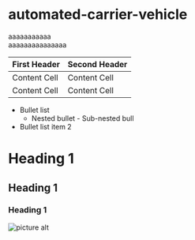 # automated-carrier-vehicle
aaaaaaaaaaa\
aaaaaaaaaaaaaaa

First Header  | Second Header
------------- | -------------
Content Cell  | Content Cell
Content Cell  | Content Cell

- Bullet list
    - Nested bullet
          - Sub-nested bull
- Bullet list item 2 


# Heading 1 #
## Heading 1 ##
### Heading 1 ###

![picture alt](https://cdn.discordapp.com/attachments/611548819322044437/912291119277158430/unknown.png "wah kasar")
